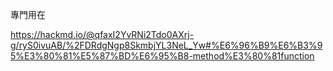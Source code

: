 專門用在

https://hackmd.io/@qfaxI2YvRNi2Tdo0AXrj-g/ryS0ivuAB/%2FDRdgNgp8SkmbjYL3NeL_Yw#%E6%96%B9%E6%B3%95%E3%80%81%E5%87%BD%E6%95%B8-method%E3%80%81function